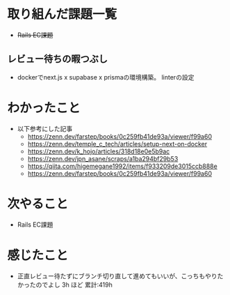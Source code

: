 # 取り組んだ課題一覧
- ~~Rails EC課題~~
## レビュー待ちの暇つぶし
- dockerでnext.js x supabase x prismaの環境構築。 linterの設定
# わかったこと
- 以下参考にした記事
  - https://zenn.dev/farstep/books/0c259fb41de93a/viewer/f99a60
  - https://zenn.dev/temple_c_tech/articles/setup-next-on-docker
  - https://zenn.dev/k_hojo/articles/318d18e0e5b9ac
  - https://zenn.dev/jpn_asane/scraps/a1ba294bf29b53
  - https://qiita.com/higemegane1992/items/f933209de3015ccb888e
  - https://zenn.dev/farstep/books/0c259fb41de93a/viewer/f99a60
# 次やること
- Rails EC課題
# 感じたこと
- 正直レビュー待たずにブランチ切り直して進めてもいいが、こっちもやりたかったのでよし
3h ほど
累計:419h




